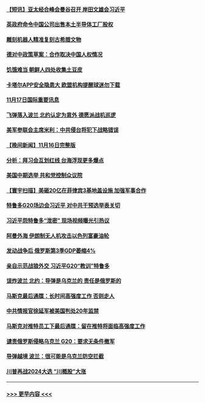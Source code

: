 #### [【短讯】亚太经合峰会曼谷召开 岸田文雄会习近平](../pages/prog202/a103577146.md?t=11180350) 
#### [英政府命令中国公司出售本土半导体工厂股权](../pages/prog202/a103577173.md?t=11180350) 
#### [雕刻机器人精准复刻古希腊文物](../pages/prog202/a103577063.md?t=11180350) 
#### [德对中政策草案：合作取决中国人权情况](../pages/prog202/a103577039.md?t=11180350) 
#### [饥饿难当 朝鲜人四处收集土豆皮](../pages/prog202/a103576891.md?t=11180350) 
#### [卡塔尔APP安全隐患大 欧盟机构提醒球迷勿下载](../pages/prog202/a103576907.md?t=11180350) 
#### [11月17日国际重要讯息](../pages/prog202/a103576931.md?t=11180350) 
#### [飞弹落入波兰 北约认定为意外 德愿派战机巡逻](../pages/prog202/a103576876.md?t=11180350) 
#### [美军参联会主席米利：中共侵台将犯下战略错误](../pages/prog202/a103576836.md?t=11180350) 
#### [【晚间新闻】11月16日完整版](../pages/prog202/a103576709.md?t=11180350) 
#### [分析：拜习会互划红线 台海浮现更多爆点](../pages/prog202/a103576823.md?t=11180350) 
#### [美国中期选举 共和党控制众议院](../pages/prog202/a103576797.md?t=11180350) 
#### [【寰宇扫描】美砸20亿在菲律宾3基地盖设施 加强军事合作](../pages/prog202/a103576743.md?t=11180350) 
#### [特鲁多G20场边会习近平 对中共干预选举表关切](../pages/prog202/a103576722.md?t=11180350) 
#### [习近平怨特鲁多“泄密” 现场视频曝光引热议](../pages/prog202/a103576653.md?t=11180350) 
#### [阿曼外海 伊朗制无人机攻击以色列富豪油轮](../pages/prog202/a103576649.md?t=11180350) 
#### [发动战争后 俄罗斯第3季GDP萎缩4%](../pages/prog202/a103576636.md?t=11180350) 
#### [亲自示范战狼外交 习近平G20“教训”特鲁多](../pages/prog202/a103576571.md?t=11180350) 
#### [误炸波兰  北约：导弹是乌克兰的 责任是俄罗斯的](../pages/prog202/a103576578.md?t=11180350) 
#### [马斯克最后通牒：长时间高强度工作 否则走人](../pages/prog202/a103576579.md?t=11180350) 
#### [中共情报官徐延军被美国判处20年监禁](../pages/prog202/a103576510.md?t=11180350) 
#### [马斯克对推特员工下最后通牒：留在推特将面临高强度工作](../pages/prog202/a103576448.md?t=11180350) 
#### [谴责俄罗斯侵略乌克兰 G20：要求无条件撤军](../pages/prog202/a103576389.md?t=11180350) 
#### [导弹越境 波兰：很可能是乌克兰防空拦截](../pages/prog202/a103576374.md?t=11180350) 
#### [川普再战2024大选 “川概股”大涨](../pages/prog202/a103576219.md?t=11180350) 

----
#### [ >>> 更早内容 <<< ](../indexes/prog202-earlier.md)

